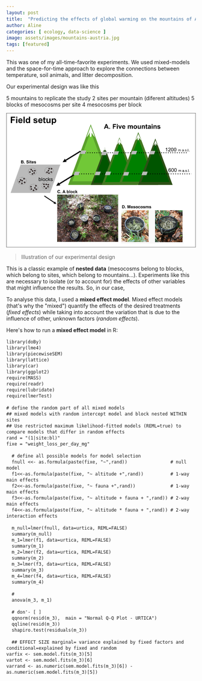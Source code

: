 ```yaml
---
layout: post
title:  "Predicting the effects of global warming on the mountains of Austria"
author: Aline
categories: [ ecology, data-science ]
image: assets/images/mountains-austria.jpg
tags: [featured]
---
```


This was one of my all-time-favorite experiments. We used mixed-models and the space-for-time approach to explore the connections between temperature, soil animals, and litter decomposition.

Our experimental design was like this

5 mountains to replicate the study
2 sites per mountain (diferent altitudes)
5 blocks of mesocosms per site
4 mesocosms per block

<img src="/assets/images/faber_experimentaldesign.png">

> Illustration of our experimental design

This is a classic example of __nested data__ (mesocosms belong to blocks, which belong to sites, which belong to mountains...). Experiments like this are necessary to isolate (or to account for) the effects of other variables that might influence the results. So, in our case,

To analyse this data, I used a __mixed effect model__. Mixed effect models (that's why the "mixed") quantify the effects of the desired treatments (*fixed effects*) while taking into account the variation that is due to the influence of other, unknown factors (*random effects*).

Here's how to run a __mixed effect model__ in R:

```
library(doBy)
library(lme4)
library(piecewiseSEM)
library(lattice)
library(car)
library(ggplot2)
require(MASS)
require(readr)
require(lubridate)
require(lmerTest)

# define the random part of all mixed models
## mixed models with random intercept model and block nested WITHIN sites
## Use restricted maximum likelihood-fitted models (REML=true) to compare models that differ in random effects
rand = "(1|site:bl)"
fixe = "weight_loss_per_day_mg"

  # define all possible models for model selection
  fnull <<- as.formula(paste(fixe, "~",rand))                # null model       
  f1<<-as.formula(paste(fixe, "~ altitude +",rand))          # 1-way main effects      
  f2<<-as.formula(paste(fixe, "~ fauna +",rand))             # 1-way main effects
  f3<<-as.formula(paste(fixe, "~ altitude + fauna + ",rand)) # 2-way main effects
  f4<<-as.formula(paste(fixe, "~ altitude * fauna + ",rand)) # 2-way interaction effects

  m_null=lmer(fnull, data=urtica, REML=FALSE)
  summary(m_null)
  m_1=lmer(f1, data=urtica, REML=FALSE)
  summary(m_1)
  m_2=lmer(f2, data=urtica, REML=FALSE)
  summary(m_2)
  m_3=lmer(f3, data=urtica, REML=FALSE)
  summary(m_3)
  m_4=lmer(f4, data=urtica, REML=FALSE)
  summary(m_4)

  #
  anova(m_3, m_1)

  # don'- [ ]
  qqnorm(resid(m_3),  main = "Normal Q-Q Plot - URTICA")
  qqline(resid(m_3))
  shapiro.test(residuals(m_3))

  ## EFFECT SIZE marginal= variance explained by fixed factors and conditional=explained by fixed and random
varfix <- sem.model.fits(m_3)[5]
vartot <- sem.model.fits(m_3)[6]
varrand <- as.numeric(sem.model.fits(m_3)[6]) - as.numeric(sem.model.fits(m_3)[5])

```
